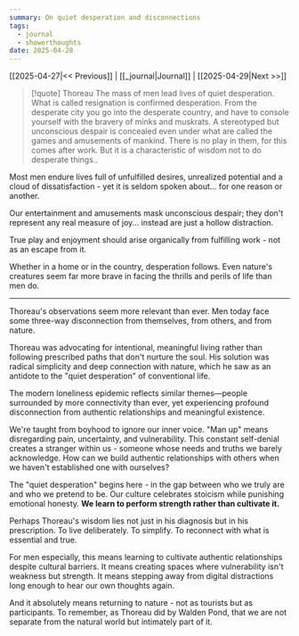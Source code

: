 ```yaml
---
summary: On quiet desperation and disconnections
tags:
  - journal
  - showerthoughts
date: 2025-04-28
---
```

[[2025-04-27|<< Previous]] | [[_journal|Journal]] | [[2025-04-29|Next >>]] 

> [!quote]  Thoreau
> The mass of men lead lives of quiet desperation. What is called resignation is confirmed desperation. From the desperate city you go into the desperate country, and have to console yourself with the bravery of minks and muskrats. A stereotyped but unconscious despair is concealed even under what are called the games and amusements of mankind. There is no play in them, for this comes after work. But it is a characteristic of wisdom not to do desperate things..

Most men endure lives full of unfulfilled desires, unrealized potential and a cloud of dissatisfaction - yet it is seldom spoken about... for one reason or another.

Our entertainment and amusements mask unconscious despair; they don't represent any real measure of joy... instead are just a hollow distraction. 

True play and enjoyment should arise organically from fulfilling work - not as an escape from it.

Whether in a home or in the country, desperation follows. Even nature's creatures seem far more brave in facing the thrills and perils of life than men do.

--- 

Thoreau's observations seem more relevant than ever. Men today face some three-way disconnection from themselves, from others, and from nature.

Thoreau was advocating for intentional, meaningful living rather than following prescribed paths that don't nurture the soul. His solution was radical simplicity and deep connection with nature, which he saw as an antidote to the "quiet desperation" of conventional life.

The modern loneliness epidemic reflects similar themes—people surrounded by more connectivity than ever, yet experiencing profound disconnection from authentic relationships and meaningful existence.

We're taught from boyhood to ignore our inner voice. "Man up" means disregarding pain, uncertainty, and vulnerability. This constant self-denial creates a stranger within us - someone whose needs and truths we barely acknowledge. How can we build authentic relationships with others when we haven't established one with ourselves?

The "quiet desperation" begins here - in the gap between who we truly are and who we pretend to be. Our culture celebrates stoicism while punishing emotional honesty. **We learn to perform strength rather than cultivate it.**

Perhaps Thoreau's wisdom lies not just in his diagnosis but in his prescription. To live deliberately. To simplify. To reconnect with what is essential and true.

For men especially, this means learning to cultivate authentic relationships despite cultural barriers. It means creating spaces where vulnerability isn't weakness but strength. It means stepping away from digital distractions long enough to hear our own thoughts again.

And it absolutely means returning to nature - not as tourists but as participants. To remember, as Thoreau did by Walden Pond, that we are not separate from the natural world but intimately part of it.
